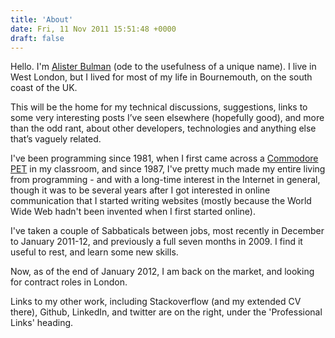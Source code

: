```yaml
---
title: 'About'
date: Fri, 11 Nov 2011 15:51:48 +0000
draft: false
---
```


Hello. I'm [Alister Bulman](https://www.google.com/search?q=alister+bulman) (ode to the usefulness of a unique name). I live in West London, but I lived for most of my life in Bournemouth, on the south coast of the UK.

This will be the home for my technical discussions, suggestions, links to some very interesting posts I’ve seen elsewhere (hopefully good), and more than the odd rant, about other developers, technologies and anything else that’s vaguely related.

I've been programming since 1981, when I first came across a [Commodore PET](http://en.wikipedia.org/wiki/Commodore_PET) in my classroom, and since 1987, I've pretty much made my entire living from programming - and with a long-time interest in the Internet in general, though it was to be several years after I got interested in online communication that I started writing websites (mostly because the World Wide Web hadn't been invented when I first started online).

I've taken a couple of Sabbaticals between jobs, most recently in December to January 2011-12, and previously a full seven months in 2009. I find it useful to rest, and learn some new skills.

Now, as of the end of January 2012, I am back on the market, and looking for contract roles in London.

Links to my other work, including Stackoverflow (and my extended CV there), Github, LinkedIn, and twitter are on the right, under the 'Professional Links' heading.